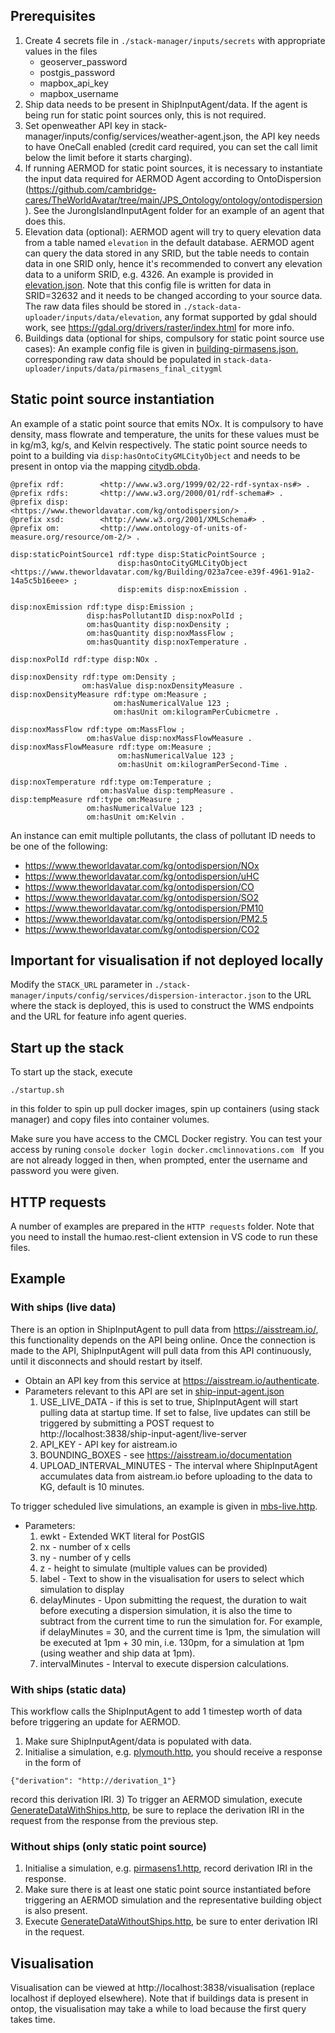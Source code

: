 ## Prerequisites
1) Create 4 secrets file in `./stack-manager/inputs/secrets` with appropriate values in the files
    - geoserver_password
    - postgis_password
    - mapbox_api_key
    - mapbox_username
2) Ship data needs to be present in ShipInputAgent/data. If the agent is being run for static point sources only, this is not required. 
3) Set openweather API key in stack-manager/inputs/config/services/weather-agent.json, the API key needs to have OneCall enabled (credit card required, you can set the call limit below the limit before it starts charging).
4) If running AERMOD for static point sources, it is necessary to instantiate the input data required for AERMOD Agent according to OntoDispersion (https://github.com/cambridge-cares/TheWorldAvatar/tree/main/JPS_Ontology/ontology/ontodispersion). See the JurongIslandInputAgent folder for an example of an agent that does this.
5) Elevation data (optional):
AERMOD agent will try to query elevation data from a table named `elevation` in the default database. AERMOD agent can query the data stored in any SRID, but the table needs to contain data in one SRID only, hence it's recommended to convert any elevation data to a uniform SRID, e.g. 4326. An example is provided in [elevation.json]. Note that this config file is written for data in SRID=32632 and it needs to be changed according to your source data. The raw data files should be stored in `./stack-data-uploader/inputs/data/elevation`, any format supported by gdal should work, see https://gdal.org/drivers/raster/index.html for more info.
6) Buildings data (optional for ships, compulsory for static point source use cases):
An example config file is given in [building-pirmasens.json], corresponding raw data should be populated in `stack-data-uploader/inputs/data/pirmasens_final_citygml`

## Static point source instantiation
An example of a static point source that emits NOx. It is compulsory to have density, mass flowrate and temperature, the units for these values must be in kg/m3, kg/s, and Kelvin respectively. The static point source needs to point to a building via `disp:hasOntoCityGMLCityObject` and needs to be present in ontop via the mapping [citydb.obda].
```
@prefix rdf:        <http://www.w3.org/1999/02/22-rdf-syntax-ns#> .
@prefix rdfs:       <http://www.w3.org/2000/01/rdf-schema#> .
@prefix disp:	    <https://www.theworldavatar.com/kg/ontodispersion/> .
@prefix xsd:        <http://www.w3.org/2001/XMLSchema#> .
@prefix om:         <http://www.ontology-of-units-of-measure.org/resource/om-2/> .

disp:staticPointSource1 rdf:type disp:StaticPointSource ;
                        disp:hasOntoCityGMLCityObject <https://www.theworldavatar.com/kg/Building/023a7cee-e39f-4961-91a2-14a5c5b16eee> ;
						disp:emits disp:noxEmission .

disp:noxEmission rdf:type disp:Emission ;
                 disp:hasPollutantID disp:noxPolId ;
				 om:hasQuantity disp:noxDensity ;
				 om:hasQuantity disp:noxMassFlow ;
				 om:hasQuantity disp:noxTemperature .

disp:noxPolId rdf:type disp:NOx .

disp:noxDensity rdf:type om:Density ;
                om:hasValue disp:noxDensityMeasure .
disp:noxDensityMeasure rdf:type om:Measure ;
                       om:hasNumericalValue 123 ;
					   om:hasUnit om:kilogramPerCubicmetre .
					   
disp:noxMassFlow rdf:type om:MassFlow ;
                 om:hasValue disp:noxMassFlowMeasure .
disp:noxMassFlowMeasure rdf:type om:Measure ;
                        om:hasNumericalValue 123 ;
						om:hasUnit om:kilogramPerSecond-Time .
						
disp:noxTemperature rdf:type om:Temperature ;
                    om:hasValue disp:tempMeasure .
disp:tempMeasure rdf:type om:Measure ;
                 om:hasNumericalValue 123 ;
				 om:hasUnit om:Kelvin .
```

An instance can emit multiple pollutants, the class of pollutant ID needs to be one of the following:
- <https://www.theworldavatar.com/kg/ontodispersion/NOx>
- <https://www.theworldavatar.com/kg/ontodispersion/uHC>
- <https://www.theworldavatar.com/kg/ontodispersion/CO>
- <https://www.theworldavatar.com/kg/ontodispersion/SO2>
- <https://www.theworldavatar.com/kg/ontodispersion/PM10>
- <https://www.theworldavatar.com/kg/ontodispersion/PM2.5>
- <https://www.theworldavatar.com/kg/ontodispersion/CO2>

## Important for visualisation if not deployed locally
Modify the `STACK_URL` parameter in `./stack-manager/inputs/config/services/dispersion-interactor.json` to the URL where the stack is deployed, this is used to construct the WMS endpoints and the URL for feature info agent queries.

## Start up the stack

To start up the stack, execute
```
./startup.sh
```
in this folder to spin up pull docker images, spin up containers (using stack manager) and copy files into container volumes.

Make sure you have access to the CMCL Docker registry. You can test your access by runing 
    ```console
    docker login docker.cmclinnovations.com
    ```
If you are not already logged in then, when prompted, enter the username and password you were given.

## HTTP requests 
A number of examples are prepared in the `HTTP requests` folder. Note that you need to install the humao.rest-client extension in VS code to run these files.

## Example 
### With ships (live data)
There is an option in ShipInputAgent to pull data from https://aisstream.io/, this functionality depends on the API being online. Once the connection is made to the API, ShipInputAgent will pull data from this API continuously, until it disconnects and should restart by itself.

- Obtain an API key from this service at https://aisstream.io/authenticate.
- Parameters relevant to this API are set in [ship-input-agent.json]
    1) USE_LIVE_DATA - if this is set to true, ShipInputAgent will start pulling data at startup time. If set to false, live updates can still be triggered by submitting a POST request to http://localhost:3838/ship-input-agent/live-server
    2) API_KEY - API key for aistream.io
    3) BOUNDING_BOXES - see https://aisstream.io/documentation 
    4) UPLOAD_INTERVAL_MINUTES - The interval where ShipInputAgent accumulates data from aistream.io before uploading to the data to KG, default is 10 minutes.

To trigger scheduled live simulations, an example is given in [mbs-live.http]. 
- Parameters:
    1) ewkt - Extended WKT literal for PostGIS
    2) nx - number of x cells
    3) ny - number of y cells
    4) z - height to simulate (multiple values can be provided)
    5) label - Text to show in the visualisation for users to select which simulation to display
    6) delayMinutes - Upon submitting the request, the duration to wait before executing a dispersion simulation, it is also the time to subtract from the current time to run the simulation for. For example, if delayMinutes = 30, and the current time is 1pm, the simulation will be executed at 1pm + 30 min, i.e. 130pm, for a simulation at 1pm (using weather and ship data at 1pm).
    7) intervalMinutes - Interval to execute dispersion calculations.

### With ships (static data) 
This workflow calls the ShipInputAgent to add 1 timestep worth of data before triggering an update for AERMOD.
1) Make sure ShipInputAgent/data is populated with data.
2) Initialise a simulation, e.g. [plymouth.http], you should receive a response in the form of 
```
{"derivation": "http://derivation_1"}
```
record this derivation IRI.
3) To trigger an AERMOD simulation, execute [GenerateDataWithShips.http], be sure to replace the derivation IRI in the request from the response from the previous step.

### Without ships (only static point source)
1) Initialise a simulation, e.g. [pirmasens1.http], record derivation IRI in the response.
2) Make sure there is at least one static point source instantiated before triggering an AERMOD simulation and the representative building object is also present.
3) Execute [GenerateDataWithoutShips.http], be sure to enter derivation IRI in the request.

## Visualisation
Visualisation can be viewed at http://localhost:3838/visualisation (replace localhost if deployed elsewhere). Note that if buildings data is present in ontop, the visualisation may take a while to load because the first query takes time. 

<!-- links -->
[ship-input-agent.json]: ./stack-manager/inputs/config/services/ship-input-agent.json
[mbs-live.http]: <./HTTP requests/trigger update/mbs-live.http>
[GenerateDataWithoutShips.http]: <./HTTP requests/trigger update/GenerateDataWithoutShips.http>
[plymouth.http]: <./HTTP requests/initialisation/plymouth.http>
[pirmasens1.http]: <./HTTP requests/initialisation/pirmasens1.http>
[GenerateDataWithShips.http]: <./HTTP requests/trigger update/GenerateDataWithShips.http>
[citydb.obda]: <./stack-data-uploader/inputs/data/pirmasens_final_citygml/citydb.obda>
[building-pirmasens.json]: ./stack-data-uploader/inputs/config/building-pirmasens.json
[elevation.json]: ./stack-data-uploader/inputs/config/elevation.json